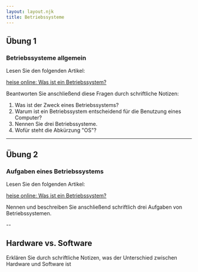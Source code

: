 ```yaml
---
layout: layout.njk
title: Betriebssysteme
---
```


## Übung 1

### Betriebssysteme allgemein

Lesen Sie den folgenden Artikel:

[heise online: Was ist ein Betriebssystem?](https://www.heise.de/tipps-tricks/Was-ist-ein-Betriebssystem-4938579.html)

Beantworten Sie anschließend diese Fragen durch schriftliche Notizen:

1. Was ist der Zweck eines Betriebssystems?
2. Warum ist ein Betriebssystem entscheidend für die Benutzung eines Computer?
3. Nennen Sie drei Betriebssysteme.
4. Wofür steht die Abkürzung "OS"?

---

## Übung 2

### Aufgaben eines Betriebssystems

Lesen Sie den folgenden Artikel:

[heise online: Was ist ein Betriebssystem?](https://www.heise.de/tipps-tricks/Was-ist-ein-Betriebssystem-4938579.html)

Nennen und beschreiben Sie anschließend schriftlich drei Aufgaben von Betriebssystemen.

--

## Hardware vs. Software

Erklären Sie durch schriftliche Notizen, was der Unterschied zwischen Hardware und Software ist
